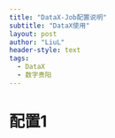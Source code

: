 ```yaml
---
title: "DataX-Job配置说明"
subtitle: "DataX使用"
layout: post
author: "LiuL"
header-style: text
tags:
  - DataX
  - 数字贵阳
---
```


# 配置1